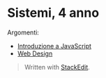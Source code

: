 # Sistemi, 4 anno
Argomenti:
- [Introduzione a JavaScript](./4y-CS/JavaScript.md)
- [Web Design](./4y-CS/)


> Written with [StackEdit](https://stackedit.io/).
<!--stackedit_data:
eyJoaXN0b3J5IjpbMTg5MjA5MDIyOV19
-->